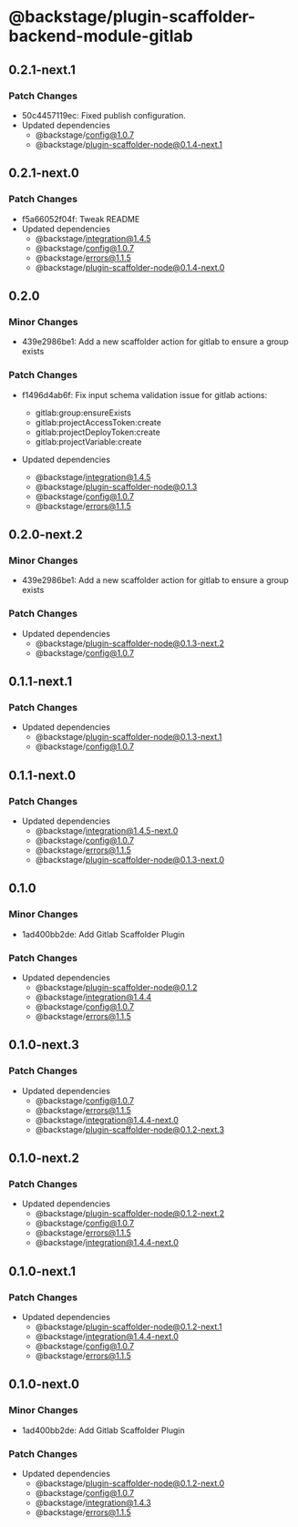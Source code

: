 # @backstage/plugin-scaffolder-backend-module-gitlab

## 0.2.1-next.1

### Patch Changes

- 50c4457119ec: Fixed publish configuration.
- Updated dependencies
  - @backstage/config@1.0.7
  - @backstage/plugin-scaffolder-node@0.1.4-next.1

## 0.2.1-next.0

### Patch Changes

- f5a66052f04f: Tweak README
- Updated dependencies
  - @backstage/integration@1.4.5
  - @backstage/config@1.0.7
  - @backstage/errors@1.1.5
  - @backstage/plugin-scaffolder-node@0.1.4-next.0

## 0.2.0

### Minor Changes

- 439e2986be1: Add a new scaffolder action for gitlab to ensure a group exists

### Patch Changes

- f1496d4ab6f: Fix input schema validation issue for gitlab actions:

  - gitlab:group:ensureExists
  - gitlab:projectAccessToken:create
  - gitlab:projectDeployToken:create
  - gitlab:projectVariable:create

- Updated dependencies
  - @backstage/integration@1.4.5
  - @backstage/plugin-scaffolder-node@0.1.3
  - @backstage/config@1.0.7
  - @backstage/errors@1.1.5

## 0.2.0-next.2

### Minor Changes

- 439e2986be1: Add a new scaffolder action for gitlab to ensure a group exists

### Patch Changes

- Updated dependencies
  - @backstage/plugin-scaffolder-node@0.1.3-next.2
  - @backstage/config@1.0.7

## 0.1.1-next.1

### Patch Changes

- Updated dependencies
  - @backstage/plugin-scaffolder-node@0.1.3-next.1
  - @backstage/config@1.0.7

## 0.1.1-next.0

### Patch Changes

- Updated dependencies
  - @backstage/integration@1.4.5-next.0
  - @backstage/config@1.0.7
  - @backstage/errors@1.1.5
  - @backstage/plugin-scaffolder-node@0.1.3-next.0

## 0.1.0

### Minor Changes

- 1ad400bb2de: Add Gitlab Scaffolder Plugin

### Patch Changes

- Updated dependencies
  - @backstage/plugin-scaffolder-node@0.1.2
  - @backstage/integration@1.4.4
  - @backstage/config@1.0.7
  - @backstage/errors@1.1.5

## 0.1.0-next.3

### Patch Changes

- Updated dependencies
  - @backstage/config@1.0.7
  - @backstage/errors@1.1.5
  - @backstage/integration@1.4.4-next.0
  - @backstage/plugin-scaffolder-node@0.1.2-next.3

## 0.1.0-next.2

### Patch Changes

- Updated dependencies
  - @backstage/plugin-scaffolder-node@0.1.2-next.2
  - @backstage/config@1.0.7
  - @backstage/errors@1.1.5
  - @backstage/integration@1.4.4-next.0

## 0.1.0-next.1

### Patch Changes

- Updated dependencies
  - @backstage/plugin-scaffolder-node@0.1.2-next.1
  - @backstage/integration@1.4.4-next.0
  - @backstage/config@1.0.7
  - @backstage/errors@1.1.5

## 0.1.0-next.0

### Minor Changes

- 1ad400bb2de: Add Gitlab Scaffolder Plugin

### Patch Changes

- Updated dependencies
  - @backstage/plugin-scaffolder-node@0.1.2-next.0
  - @backstage/config@1.0.7
  - @backstage/integration@1.4.3
  - @backstage/errors@1.1.5
